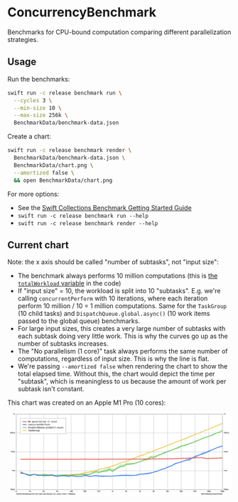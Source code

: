 # ConcurrencyBenchmark

Benchmarks for CPU-bound computation comparing different parallelization strategies.

## Usage

Run the benchmarks:

```sh
swift run -c release benchmark run \
  --cycles 3 \
  --min-size 10 \
  --max-size 256k \
  BenchmarkData/benchmark-data.json
```

Create a chart:

```sh
swift run -c release benchmark render \
  BenchmarkData/benchmark-data.json \
  BenchmarkData/chart.png \
  --amortized false \
  && open BenchmarkData/chart.png
```

For more options:
- See the [Swift Collections Benchmark Getting Started Guide](https://github.com/apple/swift-collections-benchmark/blob/main/Documentation/01%20Getting%20Started.md)
- `swift run -c release benchmark run --help`
- `swift run -c release benchmark render --help`

## Current chart

Note: the x axis should be called "number of subtasks", not "input size":

- The benchmark always performs 10 million computations (this is [the `totalWorkload` variable](https://github.com/ole/ConcurrencyBenchmark/blob/main/Sources/BenchmarkCLI/Main.swift#L5) in the code)
- If "input size" = 10, the workload is split into 10 "subtasks". E.g. we're calling `concurrentPerform` with 10 iterations, where each iteration perform 10 million / 10 = 1 million computations. Same for the `TaskGroup` (10 child tasks) and `DispatchQueue.global.async()` (10 work items passed to the global queue) benchmarks.
- For large input sizes, this creates a very large number of subtasks with each subtask doing very little work. This is why the curves go up as the number of subtasks increases.
- The "No parallelism (1 core)" task always performs the same number of computations, regardless of input size. This is why the line is flat.
- We're passing `--amortized false` when rendering the chart to show the total elapsed time. Without this, the chart would depict the time per "subtask", which is meaningless to us because the amount of work per subtask isn't constant. 

This chart was created on an Apple M1 Pro (10 cores):

![Current chart](BenchmarkData/chart.png)
